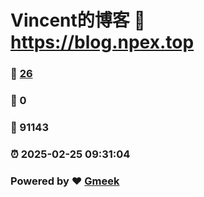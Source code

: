 # Vincent的博客 :link: https://blog.npex.top 
### :page_facing_up: [26](https://blog.npex.top/tag.html) 
### :speech_balloon: 0 
### :hibiscus: 91143 
### :alarm_clock: 2025-02-25 09:31:04 
### Powered by :heart: [Gmeek](https://github.com/Meekdai/Gmeek)
